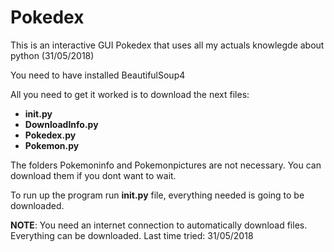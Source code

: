 # Pokedex
                                                                                   
This is an interactive GUI Pokedex that uses all my actuals knowlegde about python (31/05/2018)

You need to have installed BeautifulSoup4

All you need to get it worked is to download the next files:
  - __init.py__
  - __DownloadInfo.py__
  - __Pokedex.py__
  - __Pokemon.py__

The folders Pokemoninfo and Pokemonpictures are not necessary. You can download them if you dont want to wait.

To run up the program run __init.py__ file, everything needed is going to be downloaded.

__NOTE__: You need an internet connection to automatically download files. Everything can be downloaded. Last time tried: 31/05/2018
